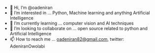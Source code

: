 - 👋 Hi, I’m @oadeniran
- 👀 I’m interested in ... Python, Machine learning and anything Artificial Intelligence
- 🌱 I’m currently learning ... computer vision and AI techniques
- 💞️ I’m looking to collaborate on ... open source related to python and Artificial Intelligence
- 📫 How to reach me ... oadeniran82@gmail.com, twitter: AdeniranOwolabi

<!---
oadeniran/oadeniran is a ✨ special ✨ repository because its `README.md` (this file) appears on your GitHub profile.
You can click the Preview link to take a look at your changes.
--->
